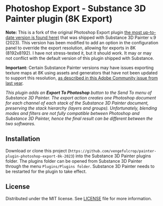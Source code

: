 # Photoshop Export - Substance 3D Painter plugin (8K Export)

**Note:** This is a fork of the original Photoshop Export plugin [the most up-to-date version is found here)](https://github.com/AllegorithmicSAS/painter-plugin-photoshop-export) that was shipped with Substance 3D Painter v.9 (2023). This version has been modified to add an option in the configuration panel to override the export resolution, allowing for exports in 8K (8192x8192). I have not stress-tested it, but it should work. It may or may not conflict with the default version of this plugin shipped with Substance. 

**Important:** Certain Substance Painter versions may have issues exporting texture maps at 8K using assets and generators that have not been updated to support this resolution, [as described in this Adobe Community issue from last year](https://community.adobe.com/t5/substance-3d-painter-discussions/substance-painter-not-exporting-8k-maps-correctly/td-p/13007331).

_This plugin adds an __Export To Photoshop__ button to the Send To menu of Substance 3D Painter. The export action creates one Photoshop document for each channel of each stack of the Substance 3D Painter document, preserving the stack hierarchy (layers and groups). Unfortunately, blending modes and filters are not fully compatible between Photoshop and Substance 3D Painter, hence the final result can be different between the two softwares._

## Installation

Download or clone this project (`https://github.com/vengefulcrop/painter-plugin-photoshop-export-8k-2023`) into the Substance 3D Painter plugins folder. The plugins folder can be opened from Substance 3D Painter through the menu ``Plugins/Plugins folder``. Substance 3D Painter needs to be restarted for the plugin to take effect.

## License

Distributed under the MIT license. See [LICENSE](LICENSE) file for more information.
